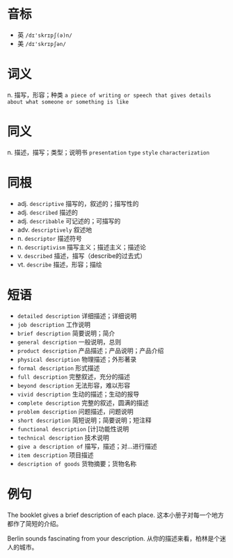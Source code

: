 # 音标

- 英 `/dɪ'skrɪpʃ(ə)n/`
- 美 `/dɪ'skrɪpʃən/`

# 词义

n. 描写，形容；种类
`a piece of writing or speech that gives details about what someone or something is like`

# 同义

n. 描述，描写；类型；说明书
`presentation` `type` `style` `characterization`

# 同根

- adj. `descriptive` 描写的，叙述的；描写性的
- adj. `described` 描述的
- adj. `describable` 可记述的；可描写的
- adv. `descriptively` 叙述地
- n. `descriptor` 描述符号
- n. `descriptivism` 描写主义；描述主义；描述论
- v. `described` 描述，描写（describe的过去式）
- vt. `describe` 描述，形容；描绘

# 短语

- `detailed description` 详细描述；详细说明
- `job description` 工作说明
- `brief description` 简要说明；简介
- `general description` 一般说明，总则
- `product description` 产品描述；产品说明；产品介绍
- `physical description` 物理描述；外形著录
- `formal description` 形式描述
- `full description` 完整叙述，充分的描述
- `beyond description` 无法形容，难以形容
- `vivid description` 生动的描述；生动的报导
- `complete description` 完整的叙述，圆满的描述
- `problem description` 问题描述，问题说明
- `short description` 简短说明；简要说明；短注释
- `functional description` [计]功能性说明
- `technical description` 技术说明
- `give a description of` 描写，描述；对…进行描述
- `item description` 项目描述
- `description of goods` 货物摘要；货物名称

# 例句

The booklet gives a brief description of each place.
这本小册子对每一个地方都作了简短的介绍。

Berlin sounds fascinating from your description.
从你的描述来看，柏林是个迷人的城市。


